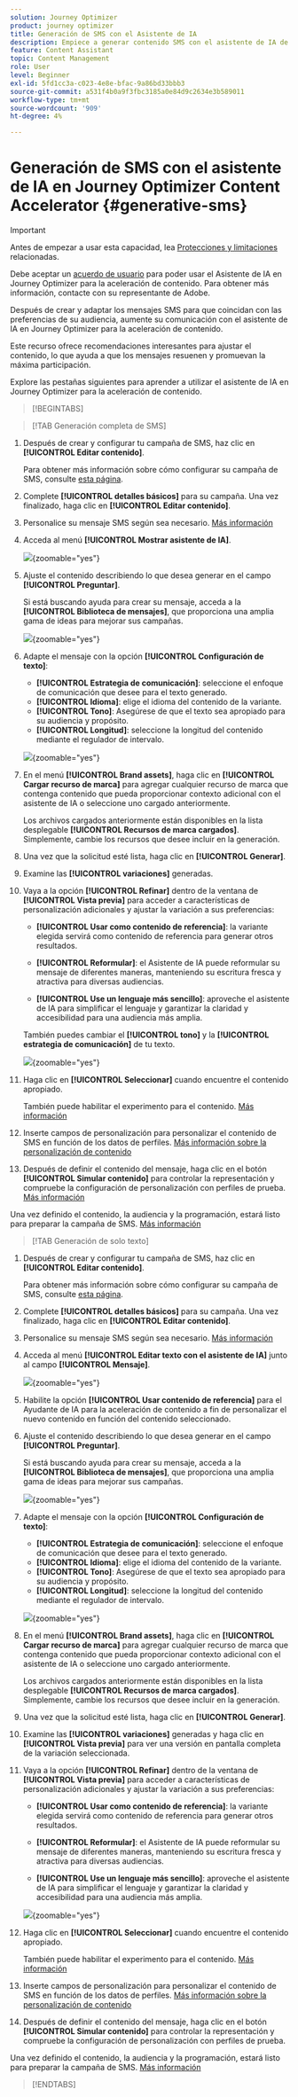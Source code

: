 ```yaml
---
solution: Journey Optimizer
product: journey optimizer
title: Generación de SMS con el Asistente de IA
description: Empiece a generar contenido SMS con el asistente de IA de Journey Optimizer para la aceleración de contenido
feature: Content Assistant
topic: Content Management
role: User
level: Beginner
exl-id: 5fd1cc3a-c023-4e8e-bfac-9a86bd33bbb3
source-git-commit: a531f4b0a9f3fbc3185a0e84d9c2634e3b589011
workflow-type: tm+mt
source-wordcount: '909'
ht-degree: 4%

---
```


# Generación de SMS con el asistente de IA en Journey Optimizer Content Accelerator  {#generative-sms}

>[!IMPORTANT]
>
>Antes de empezar a usar esta capacidad, lea [Protecciones y limitaciones](gs-generative.md#generative-guardrails) relacionadas.
></br>
>
>Debe aceptar un [acuerdo de usuario](https://www.adobe.com/legal/licenses-terms/adobe-dx-gen-ai-user-guidelines.html) para poder usar el Asistente de IA en Journey Optimizer para la aceleración de contenido. Para obtener más información, contacte con su representante de Adobe.

Después de crear y adaptar los mensajes SMS para que coincidan con las preferencias de su audiencia, aumente su comunicación con el asistente de IA en Journey Optimizer para la aceleración de contenido.

Este recurso ofrece recomendaciones interesantes para ajustar el contenido, lo que ayuda a que los mensajes resuenen y promuevan la máxima participación.

Explore las pestañas siguientes para aprender a utilizar el asistente de IA en Journey Optimizer para la aceleración de contenido.

>[!BEGINTABS]

>[!TAB Generación completa de SMS]

1. Después de crear y configurar tu campaña de SMS, haz clic en **[!UICONTROL Editar contenido]**.

   Para obtener más información sobre cómo configurar su campaña de SMS, consulte [esta página](../sms/create-sms.md).

1. Complete **[!UICONTROL detalles básicos]** para su campaña. Una vez finalizado, haga clic en **[!UICONTROL Editar contenido]**.

1. Personalice su mensaje SMS según sea necesario. [Más información](../sms/create-sms.md)

1. Acceda al menú **[!UICONTROL Mostrar asistente de IA]**.

   ![](assets/sms-genai-1.png){zoomable="yes"}

1. Ajuste el contenido describiendo lo que desea generar en el campo **[!UICONTROL Preguntar]**.

   Si está buscando ayuda para crear su mensaje, acceda a la **[!UICONTROL Biblioteca de mensajes]**, que proporciona una amplia gama de ideas para mejorar sus campañas.

   ![](assets/sms-genai-2.png){zoomable="yes"}

1. Adapte el mensaje con la opción **[!UICONTROL Configuración de texto]**:

   * **[!UICONTROL Estrategia de comunicación]**: seleccione el enfoque de comunicación que desee para el texto generado.
   * **[!UICONTROL Idioma]**: elige el idioma del contenido de la variante.
   * **[!UICONTROL Tono]**: Asegúrese de que el texto sea apropiado para su audiencia y propósito.
   * **[!UICONTROL Longitud]**: seleccione la longitud del contenido mediante el regulador de intervalo.

   ![](assets/sms-genai-3.png){zoomable="yes"}

1. En el menú **[!UICONTROL Brand assets]**, haga clic en **[!UICONTROL Cargar recurso de marca]** para agregar cualquier recurso de marca que contenga contenido que pueda proporcionar contexto adicional con el asistente de IA o seleccione uno cargado anteriormente.

   Los archivos cargados anteriormente están disponibles en la lista desplegable **[!UICONTROL Recursos de marca cargados]**. Simplemente, cambie los recursos que desee incluir en la generación.

1. Una vez que la solicitud esté lista, haga clic en **[!UICONTROL Generar]**.

1. Examine las **[!UICONTROL variaciones]** generadas.

1. Vaya a la opción **[!UICONTROL Refinar]** dentro de la ventana de **[!UICONTROL Vista previa]** para acceder a características de personalización adicionales y ajustar la variación a sus preferencias:

   * **[!UICONTROL Usar como contenido de referencia]**: la variante elegida servirá como contenido de referencia para generar otros resultados.

   * **[!UICONTROL Reformular]**: el Asistente de IA puede reformular su mensaje de diferentes maneras, manteniendo su escritura fresca y atractiva para diversas audiencias.

   * **[!UICONTROL Use un lenguaje más sencillo]**: aproveche el asistente de IA para simplificar el lenguaje y garantizar la claridad y accesibilidad para una audiencia más amplia.

   También puedes cambiar el **[!UICONTROL tono]** y la **[!UICONTROL estrategia de comunicación]** de tu texto.

   ![](assets/sms-genai-4.png){zoomable="yes"}

1. Haga clic en **[!UICONTROL Seleccionar]** cuando encuentre el contenido apropiado.

   También puede habilitar el experimento para el contenido. [Más información](generative-experimentation.md)

1. Inserte campos de personalización para personalizar el contenido de SMS en función de los datos de perfiles. [Más información sobre la personalización de contenido](../personalization/personalize.md)

1. Después de definir el contenido del mensaje, haga clic en el botón **[!UICONTROL Simular contenido]** para controlar la representación y compruebe la configuración de personalización con perfiles de prueba. [Más información](../personalization/personalize.md)

Una vez definido el contenido, la audiencia y la programación, estará listo para preparar la campaña de SMS. [Más información](../campaigns/review-activate-campaign.md)

>[!TAB Generación de solo texto]

1. Después de crear y configurar tu campaña de SMS, haz clic en **[!UICONTROL Editar contenido]**.

   Para obtener más información sobre cómo configurar su campaña de SMS, consulte [esta página](../sms/create-sms.md).

1. Complete **[!UICONTROL detalles básicos]** para su campaña. Una vez finalizado, haga clic en **[!UICONTROL Editar contenido]**.

1. Personalice su mensaje SMS según sea necesario. [Más información](../sms/create-sms.md)

1. Acceda al menú **[!UICONTROL Editar texto con el asistente de IA]** junto al campo **[!UICONTROL Mensaje]**.

   ![](assets/sms-text-genai-1.png){zoomable="yes"}

1. Habilite la opción **[!UICONTROL Usar contenido de referencia]** para el Ayudante de IA para la aceleración de contenido a fin de personalizar el nuevo contenido en función del contenido seleccionado.

1. Ajuste el contenido describiendo lo que desea generar en el campo **[!UICONTROL Preguntar]**.

   Si está buscando ayuda para crear su mensaje, acceda a la **[!UICONTROL Biblioteca de mensajes]**, que proporciona una amplia gama de ideas para mejorar sus campañas.

   ![](assets/sms-text-genai-2.png){zoomable="yes"}

1. Adapte el mensaje con la opción **[!UICONTROL Configuración de texto]**:

   * **[!UICONTROL Estrategia de comunicación]**: seleccione el enfoque de comunicación que desee para el texto generado.
   * **[!UICONTROL Idioma]**: elige el idioma del contenido de la variante.
   * **[!UICONTROL Tono]**: Asegúrese de que el texto sea apropiado para su audiencia y propósito.
   * **[!UICONTROL Longitud]**: seleccione la longitud del contenido mediante el regulador de intervalo.

   ![](assets/sms-text-genai-3.png){zoomable="yes"}

1. En el menú **[!UICONTROL Brand assets]**, haga clic en **[!UICONTROL Cargar recurso de marca]** para agregar cualquier recurso de marca que contenga contenido que pueda proporcionar contexto adicional con el asistente de IA o seleccione uno cargado anteriormente.

   Los archivos cargados anteriormente están disponibles en la lista desplegable **[!UICONTROL Recursos de marca cargados]**. Simplemente, cambie los recursos que desee incluir en la generación.

1. Una vez que la solicitud esté lista, haga clic en **[!UICONTROL Generar]**.

1. Examine las **[!UICONTROL variaciones]** generadas y haga clic en **[!UICONTROL Vista previa]** para ver una versión en pantalla completa de la variación seleccionada.

1. Vaya a la opción **[!UICONTROL Refinar]** dentro de la ventana de **[!UICONTROL Vista previa]** para acceder a características de personalización adicionales y ajustar la variación a sus preferencias:

   * **[!UICONTROL Usar como contenido de referencia]**: la variante elegida servirá como contenido de referencia para generar otros resultados.

   * **[!UICONTROL Reformular]**: el Asistente de IA puede reformular su mensaje de diferentes maneras, manteniendo su escritura fresca y atractiva para diversas audiencias.

   * **[!UICONTROL Use un lenguaje más sencillo]**: aproveche el asistente de IA para simplificar el lenguaje y garantizar la claridad y accesibilidad para una audiencia más amplia.

   ![](assets/sms-text-genai-4.png){zoomable="yes"}

1. Haga clic en **[!UICONTROL Seleccionar]** cuando encuentre el contenido apropiado.

   También puede habilitar el experimento para el contenido. [Más información](generative-experimentation.md)

1. Inserte campos de personalización para personalizar el contenido de SMS en función de los datos de perfiles. [Más información sobre la personalización de contenido](../personalization/personalize.md)

1. Después de definir el contenido del mensaje, haga clic en el botón **[!UICONTROL Simular contenido]** para controlar la representación y compruebe la configuración de personalización con perfiles de prueba.

Una vez definido el contenido, la audiencia y la programación, estará listo para preparar la campaña de SMS. [Más información](../campaigns/review-activate-campaign.md)

>[!ENDTABS]
